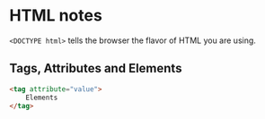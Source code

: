 # HTML notes

`<DOCTYPE html>` tells the browser the flavor of HTML you are using.

## Tags, Attributes and Elements

```html
<tag attribute="value">
    Elements
</tag>
```

